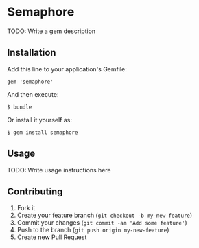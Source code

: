# Semaphore

TODO: Write a gem description

## Installation

Add this line to your application's Gemfile:

    gem 'semaphore'

And then execute:

    $ bundle

Or install it yourself as:

    $ gem install semaphore

## Usage

TODO: Write usage instructions here

## Contributing

1. Fork it
2. Create your feature branch (`git checkout -b my-new-feature`)
3. Commit your changes (`git commit -am 'Add some feature'`)
4. Push to the branch (`git push origin my-new-feature`)
5. Create new Pull Request
